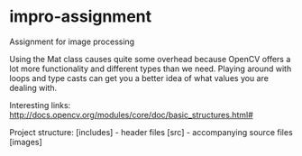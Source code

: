 impro-assignment
================

Assignment for image processing

Using the Mat class causes quite some overhead because OpenCV offers a lot more functionality and different types than we need. Playing around with loops and type casts can get you a better idea of what values you are dealing with.

Interesting links:
http://docs.opencv.org/modules/core/doc/basic_structures.html#

Project structure:
[includes] - header files
[src] - accompanying source files
[images]
